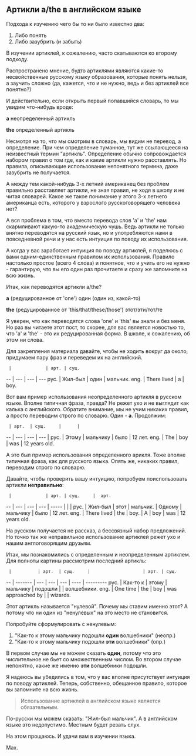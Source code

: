 ## Артикли a/the в английском языке

Подхода к изучению чего бы то ни было известно два:
1. Либо понять
2. Либо зазубрить (и забыть)

В изучении артиклей, к сожалению, часто скатываются ко второму подходу.

Распространено мнение, будто артиклями являются какие-то несвойственные русскому языку образования,
которые понять нельзя, а заучить сложно (да, кажется, что и не нужно, ведь и без артиклей все понятно?)

И действительно, если открыть первый попавшийся словарь, то мы увидим что-нибудь вроде:

**a**
 неопределенный артикль

**the**
 определенный артикль

Несмотря на то, что мы смотрим в словарь, мы видим не перевод, а определение. При чем определение туманное,
тут же ссылающееся на неизвестный термин "артикль". Определение обычно сопровождается набором правил о том где,
как и какие артикли нужно расставлять. Но правила, описывающие использование непонятного термина, даже зазубрить
не получается.

А между тем какой-нибудь 3-х летний американец без проблем правильно расставляет артикли, не зная правил, не ходя
в школу и не читая словарей. Какое же такое понимание у этого 3-х летнего американца есть, которого у взрослого
русскоговорящего человека нет?

А вся проблема в том, что вместо перевода слов 'a' и 'the' нам скармливают какую-то академическую чушь. Ведь
артикли не только внятно переводятся на русский язык, но и употребляются нами в повседневной речи и у нас есть
интуиция по поводу их использования.

А когда у вас заработает интуиция по поводу артиклей, я поделюсь с вами одним-единственным правилом их использования.
Правило настолько простое (всего 4 слова) и понятное, что и учить его не нужно - гарантирую, что вы его один раз
прочитаете и сразу же запомните на всю жизнь.

Итак, как переводятся артикли a/the?

**a** (редуцированное от 'one')
один (один из, какой-то)

**the** (редуцированное от 'this/that/these/those')
этот/эти/тот/те

Я уверен, что как переводятся слова 'one' и 'this' вы знали и без меня. Но раз вы читаете этот пост, то скорее,
для вас является новостью то, что 'a' и 'the' - это их редуцированная форма. В школе, к сожалению, об этом
ни слова.

Для закрепления материала давайте, чтобы не ходить вокруг да около, придумаем пару фраз и переведем их на английский.

     |             | арт. | сущ.
--   | ---         | ---  | ---
рус. | Жил-был     | один | мальчик.
eng. | There lived | a    | boy.

Вот вам пример использования неопределенного артикля в русском языке. Вполне типичная фраза, правда?
Не режет ухо и не выглядит как калька с английского. Обратите внимание, мы не учим никаких правил, а
просто переводим строго по словарю. Один - **a**. Продолжим:

     | арт.  | сущ.     |      |
--   | ---   | ---      | ---  |
рус. | Этому | мальчику | было | 12 лет.
eng. | The   | boy      | was  | 12 years old.

А это был пример использования определенного арикля. Тоже вполне типичная фраза, как для русского языка.
Опять же, никаких правил, переводим строго по словарю.

Давайте, чтобы проверить вашу интуицию, попробуем поиспользовать артикли **неправильно**:

     |             | арт. | сущ.     |  арт.
--   | ---         | ---  | ---      | -----  |          |      |
рус. | Жил-был     | этот | мальчик. | Одному | мальчику | было | 12 лет.
eng. | There lived | the  | boy.     | A      | boy      | was  | 12 years old.

На русском получается не рассказ, а бессвязный набор предложений. Но точно так же неправильное использование
артиклей режет ухо и нашим англоговорящим друзьям.

Итак, мы познакомились с определенным и неопределенным артиклем. Для полноты картины рассмотрим последний артикль:

     |          | арт.  | сущ.     |                    | арт. | сущ.
--   | -------  | ---   | ---      | ---                | ---- | ---------
рус. | Как-то к | этому | мальчику | подошли            |      | волшебники.
eng. | One time | the   | boy      | was approached by  |      | wizards.

Этот артикль называется "нулевой". Почему мы ставим именно этот? А потому что ни один из "ненулевых" на это место
не становится.

Попробуйте сформулировать с ненулевым:
1. "Как-то к этому мальчику подошли **один** волшебники" (неопр.)
2. "Как-то к этому мальчику подошли **эти** волшебники" (опр.)

В первом случае мы не можем сказать **один**, потому что это числительное не бьет со множественным числом.
Во втором случае непонятно, какие же именно **эти** волшебники подошли.


Я надеюсь вы убедились в том, что у вас вполне присутствует интуиция по поводу артиклей. Теперь, собственно,
обещанное правило, которое вы запомните на всю жизнь.

> Использование артиклей в английском языке является обязательным.

По-русски мы можем сказать: "Жил-был мальчик". А в английском языке это недопустимо. Местным будет резать слух.

На этом прощаюсь. И удачи вам в изучении языка.

Max.